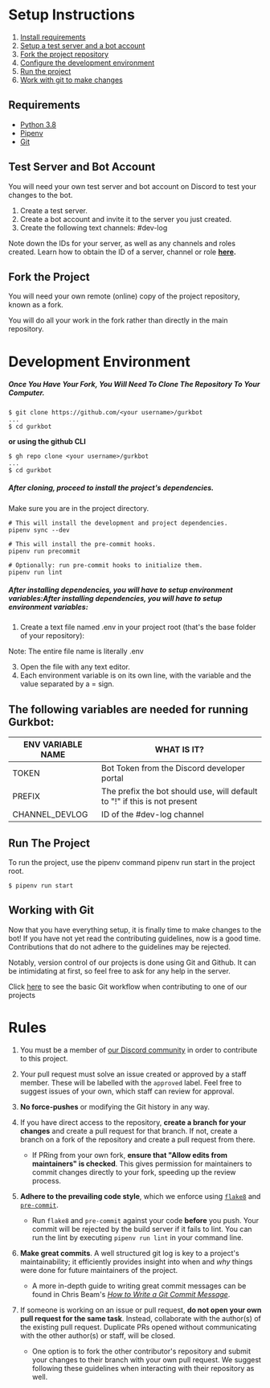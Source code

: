 # Setup Instructions

1. [Install requirements](#Requirements)
2. [Setup a test server and a bot account](#Test-Server-and-Bot-Account)
3. [Fork the project repository](#Fork-the-Project)
4. [Configure the development environment](#Development-Environment)
5. [Run the project](#Run-The-Project)
6. [Work with git to make changes](#Working-with-Git)

## Requirements

- [Python 3.8](https://docs.python.org/3.8/)
- [Pipenv](https://pipenv.pypa.io/en/latest/basics/)
- [Git](https://git-scm.com/doc)

## Test Server and Bot Account

You will need your own test server and bot account on Discord to test your changes to the bot.

1. Create a test server.
2. Create a bot account and invite it to the server you just created.
3. Create the following text channels:
   \#dev-log

Note down the IDs for your server, as well as any channels and roles created.
Learn how to obtain the ID of a server, channel or role **[here](https://pythondiscord.com/pages/contributing/setting-test-server-and-bot-account/#setting-up-a-test-server).**

## Fork the Project

You will need your own remote (online) copy of the project repository, known as a fork.

You will do all your work in the fork rather than directly in the main repository.

# Development Environment

##### Once You Have Your Fork, You Will Need To Clone The Repository To Your Computer.

```shell
$ git clone https://github.com/<your username>/gurkbot
...
$ cd gurkbot
```
**or using the github CLI**
```shell
$ gh repo clone <your username>/gurkbot
...
$ cd gurkbot
```


##### After cloning, proceed to install the project's dependencies.

Make sure you are in the project directory.

```shell
# This will install the development and project dependencies.
pipenv sync --dev

# This will install the pre-commit hooks.
pipenv run precommit

# Optionally: run pre-commit hooks to initialize them.
pipenv run lint
```

##### After installing dependencies, you will have to setup environment variables:After installing dependencies, you will have to setup environment variables:

1. Create a text file named .env in your project root (that's the base folder of your repository):

Note: The entire file name is literally .env

3. Open the file with any text editor.
4. Each environment variable is on its own line, with the variable and the value separated by a = sign.

## The following variables are needed for running Gurkbot:

| ENV VARIABLE NAME | WHAT IS IT?                                                               |
| ----------------- | ------------------------------------------------------------------------- |
| TOKEN             | Bot Token from the Discord developer portal                               |
| PREFIX            | The prefix the bot should use, will default to "!" if this is not present |
| CHANNEL_DEVLOG    | ID of the #dev-log channel                                                |


## Run The Project

To run the project, use the pipenv command pipenv run start in the project root.

```shell
$ pipenv run start
```

## Working with Git

Now that you have everything setup, it is finally time to make changes to the bot! If you have not yet read the contributing guidelines, now is a good time. Contributions that do not adhere to the guidelines may be rejected.

Notably, version control of our projects is done using Git and Github. It can be intimidating at first, so feel free to ask for any help in the server.

Click [here](https://pythondiscord.com/pages/contributing/working-with-git/ "here") to see the basic Git workflow when contributing to one of our projects


# Rules

1. You must be a member of [our Discord community](https://discord.gg/W9DSfryp8Y) in order to contribute to this project.

2. Your pull request must solve an issue created or approved by a staff member. These will be labelled with the `approved` label. Feel free to suggest issues of your own, which staff can review for approval.

3. **No force-pushes** or modifying the Git history in any way.

4. If you have direct access to the repository, **create a branch for your changes** and create a pull request for that branch. If not, create a branch on a fork of the repository and create a pull request from there.
    * If PRing from your own fork, **ensure that "Allow edits from maintainers" is checked**. This gives permission for maintainers to commit changes directly to your fork, speeding up the review process.
    
5. **Adhere to the prevailing code style**, which we enforce using [`flake8`](http://flake8.pycqa.org/en/latest/index.html) and [`pre-commit`](https://pre-commit.com/).
    * Run `flake8` and `pre-commit` against your code **before** you push. Your commit will be rejected by the build server if it fails to lint. You can run the lint by executing `pipenv run lint` in your command line.
 
6. **Make great commits**. A well structured git log is key to a project's maintainability; it efficiently provides insight into when and *why* things were done for future maintainers of the project.
    * A more in-depth guide to writing great commit messages can be found in Chris Beam's [*How to Write a Git Commit Message*](https://chris.beams.io/posts/git-commit/).
    
7. If someone is working on an issue or pull request, **do not open your own pull request for the same task**. Instead, collaborate with the author(s) of the existing pull request. Duplicate PRs opened without communicating with the other author(s) or staff, will be closed. 
    * One option is to fork the other contributor's repository and submit your changes to their branch with your own pull request. We suggest following these guidelines when interacting with their repository as well.
